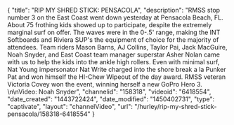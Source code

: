 {
    "title": "RIP MY SHRED STICK: PENSACOLA",
    "description": "RMSS stop number 3 on the East Coast went down yesterday at Pensacola Beach, FL. About 75 frothing kids showed up to participate, despite the extremely marginal surf on offer. The waves were in the 0-.5' range, making the INT Softboards and Riviera SUP's the equipment of choice for the majority of attendees. Team riders Mason Barns, AJ Collins, Taylor Pai, Jack MacGuire, Noah Snyder, and East Coast team manager superstar Asher Nolan came with us to help the kids into the ankle high rollers. Even with minimal surf, Nat Young impersonator Nat Write charged into the shore break a la Punker Pat and won himself the HI-Chew Wipeout of the day award. RMSS veteran Victoria Covey won the event, winning herself a new GoPro Hero 3.  \n\nVideo: Noah Snyder",
    "channelid": "158318",
    "videoid": "6418554",
    "date_created": "1443722424",
    "date_modified": "1450402731",
    "type": "captivate",
    "layout": "channelVideo",
    "url": "\/hurley\/rip-my-shred-stick-pensacola\/158318-6418554"
}